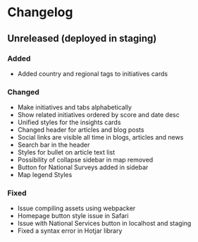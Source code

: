 # Changelog

## Unreleased (deployed in staging)

### Added

- Added country and regional tags to initiatives cards

### Changed

- Make initiatives and tabs alphabetically
- Show related initiatives ordered by score and date desc
- Unified styles for the insights cards
- Changed header for articles and blog posts
- Social links are visible all time in blogs, articles and news
- Search bar in the header
- Styles for bullet on article text list
- Possibility of collapse sidebar in map removed
- Button for National Surveys added in sidebar
- Map legend Styles

### Fixed

- Issue compiling assets using webpacker
- Homepage button style issue in Safari
- Issue with National Services button in localhost and staging
- Fixed a syntax error in Hotjar library
